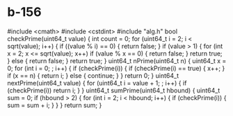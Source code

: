 # b-156
#include &lt;cmath> #include &lt;cstdint> #include "alg.h"  bool checkPrime(uint64_t value) {   int count = 0;   for (uint64_t i = 2; i &lt; sqrt(value); i++) {     if ((value % i) == 0) {       return false;     }     if (value > 1) { for (int x = 2; x &lt;= sqrt(value); x++) if (value % x == 0) { return false; } return true; }     else { return false; } return true;   }  uint64_t nPrime(uint64_t n) {   uint64_t x = 0;   for (int i = 0; ; i++) {     if (checkPrime(i)) { if (checkPrime(i) == true) { x++; } if (x == n) { return i; } else {       continue;     }     }   return 0;  }  uint64_t nextPrime(uint64_t value) {   for (uint64_t i = value + 1; ; i++) {     if (checkPrime(i))       return i;   } }  uint64_t sumPrime(uint64_t hbound) { uint64_t sum = 0;   if (hbound > 2) {     for (int i = 2; i &lt; hbound; i++) {       if (checkPrime(i)) {         sum = sum + i;       }     }   }   return sum; }
